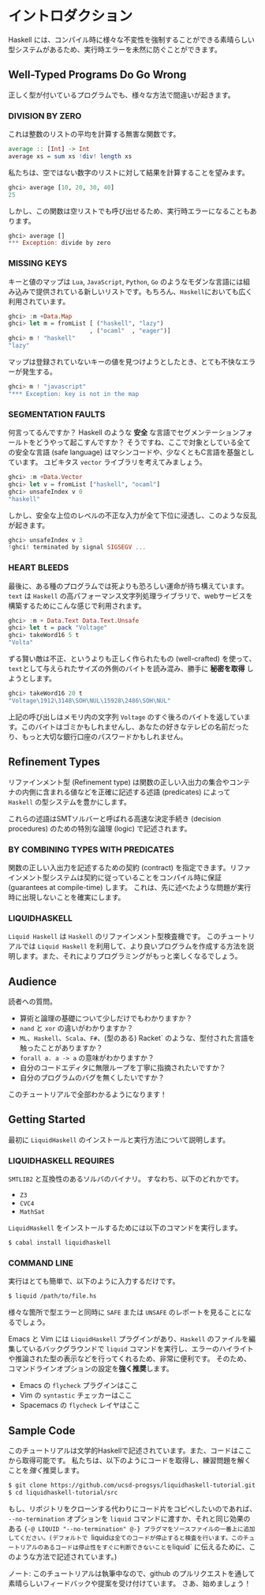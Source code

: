 # イントロダクション

Haskell には、コンパイル時に様々な不変性を強制することができる素晴らしい型システムがあるため、実行時エラーを未然に防ぐことができます。

## Well-Typed Programs Do Go Wrong

正しく型が付いているプログラムでも、様々な方法で間違いが起きます。

### DIVISION BY ZERO
これは整数のリストの平均を計算する無害な関数です。

```haskell
average :: [Int] -> Int
average xs = sum xs !div! length xs
```

私たちは、空ではない数字のリストに対して結果を計算することを望みます。

```haskell
ghci> average [10, 20, 30, 40]
25
```

しかし、この関数は空リストでも呼び出せるため、実行時エラーになることもあります。

```haskell
ghci> average []
*** Exception: divide by zero
```

### MISSING KEYS

キーと値のマップは `Lua`, `JavaScript`, `Python`, `Go` のようなモダンな言語には組み込みで提供されている新しいリストです。もちろん、`Haskell`においても広く利用されています。

```haskell
ghci> :m +Data.Map
ghci> let m = fromList [ ("haskell", "lazy")
                       , ("ocaml"  , "eager")]
ghci> m ! "haskell"
"lazy"
```

マップは登録されていないキーの値を見つけようとしたとき、とても不快なエラーが発生する。

```haskell
ghci> m ! "javascript"
"*** Exception: key is not in the map
```

### SEGMENTATION FAULTS

何言ってるんですか？
Haskell のような **安全** な言語でセグメンテーションフォールトをどうやって起こすんですか？
そうですね、ここで対象としている全ての安全な言語 (safe language) はマシンコードや、少なくともC言語を基盤としています。
ユビキタス `vector` ライブラリを考えてみましょう。

```haskell
ghci> :m +Data.Vector
ghci> let v = fromList ["haskell", "ocaml"]
ghci> unsafeIndex v 0
"haskell"
```

しかし、安全な上位のレベルの不正な入力が全て下位に浸透し、このような反乱が起きます。

```haskell
ghci> unsafeIndex v 3
!ghci! terminated by signal SIGSEGV ...
```

### HEART BLEEDS

最後に、ある種のプログラムでは死よりも恐ろしい運命が待ち構えています。
`text` は `Haskell` の高パフォーマンス文字列処理ライブラリで、webサービスを構築するためにこんな感じで利用されます。

```haskell
ghci> :m + Data.Text Data.Text.Unsafe
ghci> let t = pack "Voltage"
ghci> takeWord16 5 t
"Volta"
```

ずる賢い敵は不正、というよりも正しく作られたもの (well-crafted) を使って、`text`として与えられたサイズの外側のバイトを読み混み、勝手に **秘密を取得** しようとします。

```haskell
ghci> takeWord16 20 t
"Voltage\1912\3148\SOH\NUL\15928\2486\SOH\NUL"
```

上記の呼び出しはメモリ内の文字列 `Voltage` のすぐ後ろのバイトを返しています。このバイトはゴミかもしれませんし、あなたの好きなテレビの名前だったり、もっと大切な銀行口座のパスワードかもしれません。

## Refinement Types
リファインメント型 (Refinement type) は関数の正しい入出力の集合やコンテナの内側に含まれる値などを正確に記述する述語 (predicates) によって `Haskell` の型システムを豊かにします。

これらの述語はSMTソルバーと呼ばれる高速な決定手続き (decision procedures) のための特別な論理 (logic) で記述されます。

### BY COMBINING TYPES WITH PREDICATES

関数の正しい入出力を記述するための契約 (contract) を指定できます。リファインメント型システムは契約に従っていることをコンパイル時に保証 (guarantees at compile-time) します。
これは、先に述べたような問題が実行時に出現しないことを確実にします。

### LIQUIDHASKELL
`Liquid Haskell` は `Haskell` のリファインメント型検査機です。
このチュートリアルでは `Liquid Haskell` を利用して、より良いプログラムを作成する方法を説明します。また、それによりプログラミングがもっと楽しくなるでしょう。


## Audience

読者への質問。

- 算術と論理の基礎について少しだけでもわかりますか？
- `nand` と `xor` の違いがわかりますか？
- `ML`、`Haskell`、`Scala`、`F#`、(型のある) Racket` のような、型付された言語を触ったことがありますか？
- `forall a. a -> a` の意味がわかりますか？
- 自分のコードエディタに無限ループを丁寧に指摘されたいですか？
- 自分のプログラムのバグを無くしたいですか？

このチュートリアルで全部わかるようになります！

## Getting Started

最初に `LiquidHaskell` のインストールと実行方法について説明します。

### LIQUIDHASKELL REQUIRES

`SMTLIB2` と互換性のあるソルバのバイナリ。
すなわち、以下のどれかです。

- `Z3`
- `CVC4`
- `MathSat`

`LiquidHaskell` をインストールするためには以下のコマンドを実行します。

```bash
$ cabal install liquidhaskell
```

### COMMAND LINE

実行はとても簡単で、以下のように入力するだけです。

```bash
$ liquid /path/to/file.hs
```

様々な箇所で型エラーと同時に `SAFE` または `UNSAFE` のレポートを見ることになるでしょう。

Emacs と Vim には `LiquidHaskell` プラグインがあり、`Haskell` のファイルを編集しているバックグラウンドで `liquid` コマンドを実行し、エラーのハイライトや推論された型の表示などを行ってくれるため、非常に便利です。
そのため、コマンドラインオプションの設定を**強く推奨**します。

- Emacs の `flycheck` プラグインはここ
- Vim の `syntastic` チェッカーはここ
- Spacemacs の `flycheck` レイヤはここ

## Sample Code

このチュートリアルは文学的Haskellで記述されています。また、コードはここから取得可能です。
私たちは、以下のようにコードを取得し、練習問題を解くことを*強く*推奨します。

```bash
$ git clone https://github.com/ucsd-progsys/liquidhaskell-tutorial.git
$ cd liquidhaskell-tutorial/src
```

もし、リポジトリをクローンする代わりにコード片をコピペしたいのであれば、 `--no-termination` オプションを `liquid` コマンドに渡すか、それと同じ効果のある `{-@ LIQUID "--no-termination" @-} プラグマをソースファイルの一番上に追加してください。(デフォルトで `liquid` は全てのコードが停止すると検査を行います。このチュートリアルのあるコードは停止性をすぐに判断できないことを `liquid` に伝えるために、このような方法で記述されています。)

ノート: このチュートリアルは執筆中なので、github のプルリクエストを通して素晴らしいフィードバックや提案を受け付けています。
さあ、始めましょう！



